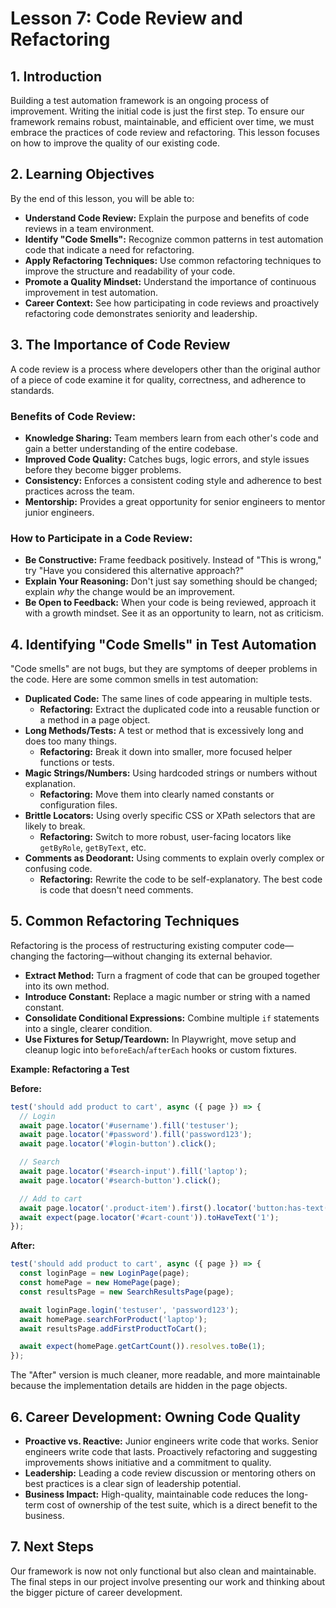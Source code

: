 # Lesson 7: Code Review and Refactoring

## 1. Introduction

Building a test automation framework is an ongoing process of improvement. Writing the initial code is just the first step. To ensure our framework remains robust, maintainable, and efficient over time, we must embrace the practices of code review and refactoring. This lesson focuses on how to improve the quality of our existing code.

## 2. Learning Objectives

By the end of this lesson, you will be able to:

-   **Understand Code Review:** Explain the purpose and benefits of code reviews in a team environment.
-   **Identify "Code Smells":** Recognize common patterns in test automation code that indicate a need for refactoring.
-   **Apply Refactoring Techniques:** Use common refactoring techniques to improve the structure and readability of your code.
-   **Promote a Quality Mindset:** Understand the importance of continuous improvement in test automation.
-   **Career Context:** See how participating in code reviews and proactively refactoring code demonstrates seniority and leadership.

## 3. The Importance of Code Review

A code review is a process where developers other than the original author of a piece of code examine it for quality, correctness, and adherence to standards.

### Benefits of Code Review:

-   **Knowledge Sharing:** Team members learn from each other's code and gain a better understanding of the entire codebase.
-   **Improved Code Quality:** Catches bugs, logic errors, and style issues before they become bigger problems.
-   **Consistency:** Enforces a consistent coding style and adherence to best practices across the team.
-   **Mentorship:** Provides a great opportunity for senior engineers to mentor junior engineers.

### How to Participate in a Code Review:

-   **Be Constructive:** Frame feedback positively. Instead of "This is wrong," try "Have you considered this alternative approach?"
-   **Explain Your Reasoning:** Don't just say something should be changed; explain *why* the change would be an improvement.
-   **Be Open to Feedback:** When your code is being reviewed, approach it with a growth mindset. See it as an opportunity to learn, not as criticism.

## 4. Identifying "Code Smells" in Test Automation

"Code smells" are not bugs, but they are symptoms of deeper problems in the code. Here are some common smells in test automation:

-   **Duplicated Code:** The same lines of code appearing in multiple tests.
    -   **Refactoring:** Extract the duplicated code into a reusable function or a method in a page object.
-   **Long Methods/Tests:** A test or method that is excessively long and does too many things.
    -   **Refactoring:** Break it down into smaller, more focused helper functions or tests.
-   **Magic Strings/Numbers:** Using hardcoded strings or numbers without explanation.
    -   **Refactoring:** Move them into clearly named constants or configuration files.
-   **Brittle Locators:** Using overly specific CSS or XPath selectors that are likely to break.
    -   **Refactoring:** Switch to more robust, user-facing locators like `getByRole`, `getByText`, etc.
-   **Comments as Deodorant:** Using comments to explain overly complex or confusing code.
    -   **Refactoring:** Rewrite the code to be self-explanatory. The best code is code that doesn't need comments.

## 5. Common Refactoring Techniques

Refactoring is the process of restructuring existing computer code—changing the factoring—without changing its external behavior.

-   **Extract Method:** Turn a fragment of code that can be grouped together into its own method.
-   **Introduce Constant:** Replace a magic number or string with a named constant.
-   **Consolidate Conditional Expressions:** Combine multiple `if` statements into a single, clearer condition.
-   **Use Fixtures for Setup/Teardown:** In Playwright, move setup and cleanup logic into `beforeEach`/`afterEach` hooks or custom fixtures.

**Example: Refactoring a Test**

**Before:**
```typescript
test('should add product to cart', async ({ page }) => {
  // Login
  await page.locator('#username').fill('testuser');
  await page.locator('#password').fill('password123');
  await page.locator('#login-button').click();

  // Search
  await page.locator('#search-input').fill('laptop');
  await page.locator('#search-button').click();

  // Add to cart
  await page.locator('.product-item').first().locator('button:has-text("Add to Cart")').click();
  await expect(page.locator('#cart-count')).toHaveText('1');
});
```

**After:**
```typescript
test('should add product to cart', async ({ page }) => {
  const loginPage = new LoginPage(page);
  const homePage = new HomePage(page);
  const resultsPage = new SearchResultsPage(page);

  await loginPage.login('testuser', 'password123');
  await homePage.searchForProduct('laptop');
  await resultsPage.addFirstProductToCart();

  await expect(homePage.getCartCount()).resolves.toBe(1);
});
```
The "After" version is much cleaner, more readable, and more maintainable because the implementation details are hidden in the page objects.

## 6. Career Development: Owning Code Quality

-   **Proactive vs. Reactive:** Junior engineers write code that works. Senior engineers write code that lasts. Proactively refactoring and suggesting improvements shows initiative and a commitment to quality.
-   **Leadership:** Leading a code review discussion or mentoring others on best practices is a clear sign of leadership potential.
-   **Business Impact:** High-quality, maintainable code reduces the long-term cost of ownership of the test suite, which is a direct benefit to the business.

## 7. Next Steps

Our framework is now not only functional but also clean and maintainable. The final steps in our project involve presenting our work and thinking about the bigger picture of career development.